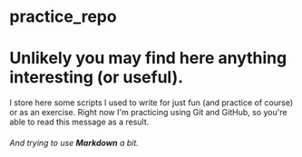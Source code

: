 # practice_repo

Unlikely you may find here anything interesting (or useful).
============================================================

I store here some scripts I used to write for just fun (and practice of course) or as an exercise.
Right now I'm practicing using Git and GitHub, so you're able to read this message as a result.

###### And trying to use **Markdown** a bit.
